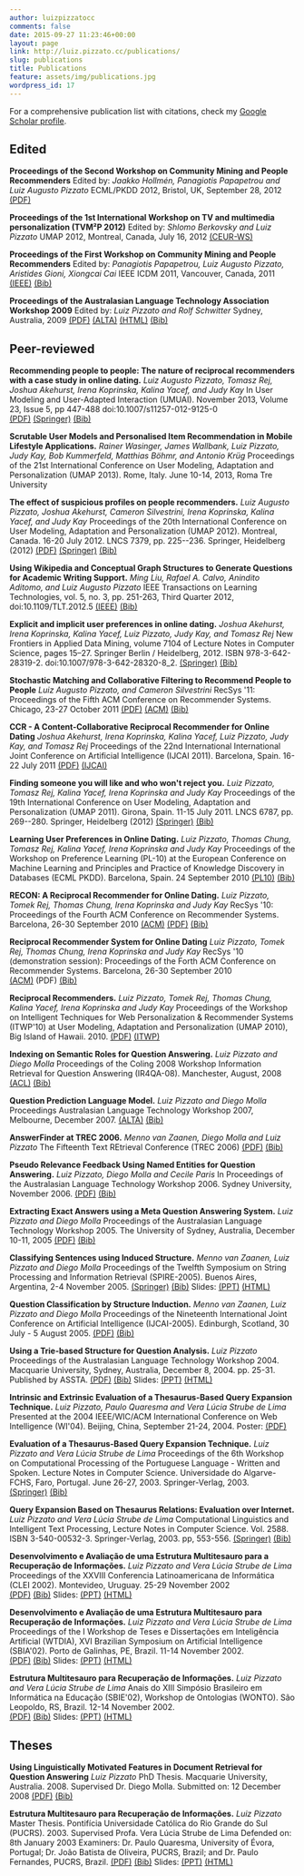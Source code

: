 ```yaml
---
author: luizpizzatocc
comments: false
date: 2015-09-27 11:23:46+00:00
layout: page
link: http://luiz.pizzato.cc/publications/
slug: publications
title: Publications
feature: assets/img/publications.jpg
wordpress_id: 17
---
```


For a comprehensive publication list with citations, check my [Google Scholar profile](http://scholar.google.com.au/citations?user=3q9NOYYAAAAJ&hl=en).


## Edited




**Proceedings of the Second Workshop on Community Mining and People Recommenders**
Edited by: _Jaakko Hollmén, Panagiotis Papapetrou and Luiz Augusto Pizzato_
ECML/PKDD 2012, Bristol, UK, September 28, 2012
[(PDF)](http://sydney.edu.au/engineering/it/~pizzato/publications/pdf/COMMPER2012.pdf)




**Proceedings of the 1st International Workshop on TV and multimedia personalization (TVM²P 2012)**
Edited by: _Shlomo Berkovsky and Luiz Pizzato_
UMAP 2012, Montreal, Canada, July 16, 2012
[(CEUR-WS)](http://ceur-ws.org/Vol-872/#tvm2p2012)



**Proceedings of the First Workshop on Community Mining and People Recommenders**
Edited by: _Panagiotis Papapetrou, Luiz Augusto Pizzato, Aristides Gioni, Xiongcai Cai_
IEEE ICDM 2011, Vancouver, Canada, 2011
[(IEEE)](http://doi.ieeecomputersociety.org/10.1109/ICDMW.2011.192) [(Bib)](http://www.computer.org/plugins/dl/citation/abs/bibtex/description/doi/10.1109/ICDMW.2011.192.bib)




**Proceedings of the Australasian Language Technology Association Workshop 2009**
Edited by: _Luiz Pizzato and Rolf Schwitter_
Sydney, Australia, 2009
[(PDF)](http://sydney.edu.au/engineering/it/~pizzato/publications/pdf/ALTA2009.pdf) [(ALTA)](http://www.alta.asn.au/events/alta2009/ALTA2009.pdf) [(HTML)](http://www.alta.asn.au/events/alta2009/alta-2009-proceedings.html) [(Bib)](http://www.alta.asn.au/events/alta2009/bib/ALTA2009_FrontMatter.bib)




## Peer-reviewed




**Recommending people to people: The nature of reciprocal recommenders with a case study in online dating.**
_Luiz Augusto Pizzato, Tomasz Rej, Joshua Akehurst, Irena Koprinska, Kalina Yacef, and Judy Kay_
In User Modeling and User-Adapted Interaction (UMUAI). November 2013, Volume 23, Issue 5, pp 447-488 doi:10.1007/s11257-012-9125-0
[(PDF)](http://sydney.edu.au/engineering/it/~pizzato/publications/pdf/Pizzato_etalUMUAI2012.pdf) [(Springer)](http://dx.doi.org/10.1007/s11257-012-9125-0) [(Bib)](http://sydney.edu.au/engineering/it/~pizzato/publications/bibtex/Pizzato_etalUMUAI2012.bib)




**Scrutable User Models and Personalised Item Recommendation in Mobile Lifestyle Applications.**
_Rainer Wasinger, James Wallbank, Luiz Pizzato, Judy Kay, Bob Kummerfeld, Matthias Böhmr, and Antonio Krüg_
Proceedings of the 21st International Conference on User Modeling, Adaptation and Personalization (UMAP 2013). Rome, Italy. June 10-14, 2013, Roma Tre University




**The effect of suspicious profiles on people recommenders.**
_Luiz Augusto Pizzato, Joshua Akehurst, Cameron Silvestrini, Irena Koprinska, Kalina Yacef, and Judy Kay_
Proceedings of the 20th International Conference on User Modeling, Adaptation and Personalization (UMAP 2012). Montreal, Canada. 16-20 July 2012. LNCS 7379, pp. 225--236. Springer, Heidelberg (2012)
[(PDF)](http://sydney.edu.au/engineering/it/~pizzato/publications/pdf/Pizzato_etalUMAP2012.pdf) [(Springer)](http://dx.doi.org/10.1007/978-3-642-31454-4_19) [(Bib)](http://sydney.edu.au/engineering/it/~pizzato/publications/bibtex/Pizzato_etalUMAP2012.bib)




**Using Wikipedia and Conceptual Graph Structures to Generate Questions for Academic Writing Support.**
_Ming Liu, Rafael A. Calvo, Anindito Aditomo, and Luiz Augusto Pizzato_
IEEE Transactions on Learning Technologies, vol. 5, no. 3, pp. 251-263, Third Quarter 2012, doi:10.1109/TLT.2012.5
[(IEEE)](http://doi.ieeecomputersociety.org/10.1109/TLT.2012.5) [(Bib)](http://www.computer.org/plugins/dl/citation/abs/bibtex/description/doi/10.1109/TLT.2012.5.bib)




**Explicit and implicit user preferences in online dating.**
_Joshua Akehurst, Irena Koprinska, Kalina Yacef, Luiz Pizzato, Judy Kay, and Tomasz Rej_
New Frontiers in Applied Data Mining, volume 7104 of Lecture Notes in Computer Science, pages 15–27. Springer Berlin / Heidelberg, 2012. ISBN 978-3-642-28319-2. doi:10.1007/978-3-642-28320-8_2.
[(Springer)](http://dx.doi.org/10.1007/978-3-642-28320-8_2) [(Bib)](http://sydney.edu.au/engineering/it/~pizzato/publications/bibtex/Akehurst_etalLNCS2012.bib)




**Stochastic Matching and Collaborative Filtering to Recommend People to People**
_Luiz Augusto Pizzato, and Cameron Silvestrini_
RecSys '11: Proceedings of the Fifth ACM Conference on Recommender Systems. Chicago, 23-27 October 2011
[(PDF)](http://dl.acm.org/authorize?62534) [(ACM)](http://doi.acm.org/10.1145/2043932.2043998) [(Bib)](http://sydney.edu.au/engineering/it/~pizzato/publications/bibtex/PizzatoSilvestriniRecSys2011.bib)




**CCR - A Content-Collaborative Reciprocal Recommender for Online Dating**
_Joshua Akehurst, Irena Koprinska, Kalina Yacef, Luiz Pizzato, Judy Kay, and Tomasz Rej_
Proceedings of the 22nd International International Joint Conference on Artificial Intelligence (IJCAI 2011). Barcelona, Spain. 16-22 July 2011
[(PDF)](http://sydney.edu.au/engineering/it/~pizzato/publications/pdf/Akehurst_etalIJCAI2011.pdf) [(IJCAI)](http://ijcai.org/papers11/Papers/IJCAI11-367.pdf)




**Finding someone you will like and who won't reject you.**
_Luiz Pizzato, Tomasz Rej, Kalina Yacef, Irena Koprinska and Judy Kay_
Proceedings of the 19th International Conference on User Modeling, Adaptation and Personalization (UMAP 2011). Girona, Spain. 11-15 July 2011. LNCS 6787, pp. 269--280. Springer, Heidelberg (2012)
[(Springer)](http://dx.doi.org/10.1007/978-3-642-22362-4_23) [(Bib)](http://sydney.edu.au/engineering/it/~pizzato/publications/bibtex/Pizzato_etalUMAP2011.bib)




**Learning User Preferences in Online Dating.**
_Luiz Pizzato, Thomas Chung, Tomasz Rej, Kalina Yacef, Irena Koprinska and Judy Kay_
Proceedings of the Workshop on Preference Learning (PL-10) at the European Conference on Machine Learning and Principles and Practice of Knowledge Discovery in Databases (ECML PKDD). Barcelona, Spain. 24 September 2010
[(PL10)](http://www.ke.tu-darmstadt.de/events/PL-10/papers/8-Pizzato.pdf) [(Bib)](http://sydney.edu.au/engineering/it/~pizzato/publications/bibtex/Pizzato_etalPL10ECML2010.bib)




**RECON: A Reciprocal Recommender for Online Dating.**
_Luiz Pizzato, Tomek Rej, Thomas Chung, Irena Koprinska and Judy Kay_
RecSys '10: Proceedings of the Fourth ACM Conference on Recommender Systems. Barcelona, 26-30 September 2010
[(ACM)](http://doi.acm.org/10.1145/1864708.1864747) [(PDF)](http://dl.acm.org/authorize?N82406) [(Bib)](http://sydney.edu.au/engineering/it/~pizzato/publications/bibtex/Pizzato_etalRecSys2010.bib)




**Reciprocal Recommender System for Online Dating**
_Luiz Pizzato, Tomek Rej, Thomas Chung, Irena Koprinska and Judy Kay_
RecSys '10 (demonstration session): Proceedings of the Forth ACM Conference on Recommender Systems. Barcelona, 26-30 September 2010
[(ACM)](http://doi.acm.org/10.1145/1864708.1864787) (PDF) [(Bib)](http://sydney.edu.au/engineering/it/~pizzato/publications/bibtex/Pizzato_etalRECSYS10Demo.bib)




**Reciprocal Recommenders.**
_Luiz Pizzato, Tomek Rej, Thomas Chung, Kalina Yacef, Irena Koprinska and Judy Kay_
Proceedings of the Workshop on Intelligent Techniques for Web Personalization & Recommender Systems (ITWP'10) at User Modeling, Adaptation and Personalization (UMAP 2010), Big Island of Hawaii. 2010.
[(PDF)](http://sydney.edu.au/engineering/it/~pizzato/publications/pdf/Pizzato_etalITWPUMAP2010.pdf) [(ITWP)](http://ls13-www.cs.uni-dortmund.de/homepage/ITWP2010/papers/ReciprocalRecommender.pdf)




**Indexing on Semantic Roles for Question Answering.**
_Luiz Pizzato and Diego Molla_
Proceedings of the Coling 2008 Workshop Information Retrieval for Question Answering (IR4QA-08). Manchester, August, 2008
[(ACL)](http://www.aclweb.org/anthology-new/W/W08/W08-1810.pdf) [(Bib)](http://www.aclweb.org/anthology-new/W/W08/W08-1810.bib)




**Question Prediction Language Model.**
_Luiz Pizzato and Diego Molla_
Proceedings Australasian Language Technology Workshop 2007, Melbourne, December 2007.
[(ALTA)](http://www.alta.asn.au/events/altw2007/cdrom/pdf/ALTA2007_14.pdf) [(Bib)](http://sydney.edu.au/engineering/it/~pizzato/publications/bibtex/PizzatoMollaALTW2007.bib)




**AnswerFinder at TREC 2006.**
_Menno van Zaanen, Diego Molla and Luiz Pizzato_
The Fifteenth Text REtrieval Conference (TREC 2006)
[(PDF)](http://sydney.edu.au/engineering/it/~pizzato/publications/pdf/VanZaanenMollaPizzatoTREC2006.pdf) [(Bib)](http://sydney.edu.au/engineering/it/~pizzato/publications/bibtex/VanZaanenMollaPizzatoTREC2006.bib)




**Pseudo Relevance Feedback Using Named Entities for Question Answering.**
_Luiz Pizzato, Diego Molla and Cecile Paris_
In Proceedings of the Australasian Language Technology Workshop 2006. Sydney University, November 2006.
[(PDF)](http://sydney.edu.au/engineering/it/~pizzato/publications/pdf/PizzatoMollaParisALTW2006.pdf) [(Bib)](http://sydney.edu.au/engineering/it/~pizzato/publications/bibtex/PizzatoMollaParisALTW2006.bib)




**Extracting Exact Answers using a Meta Question Answering System.**
_Luiz Pizzato and Diego Molla_
Proceedings of the Australasian Language Technology Workshop 2005. The University of Sydney, Australia, December 10-11, 2005
[(PDF)](http://sydney.edu.au/engineering/it/~pizzato/publications/pdf/PizzatoMollaALTW2005.pdf) [(Bib)](http://sydney.edu.au/engineering/it/~pizzato/publications/bibtex/PizzatoMollaALTW2005.bib)




**Classifying Sentences using Induced Structure.**
_Menno van Zaanen, Luiz Pizzato and Diego Molla_
Proceedings of the Twelfth Symposium on String Processing and Information Retrieval (SPIRE-2005). Buenos Aires, Argentina, 2-4 November 2005.
[(Springer)](http://dx.doi.org/10.1007/11575832_15) [(Bib)](http://sydney.edu.au/engineering/it/~pizzato/publications/bibtex/VanZaanenPizzatoMollaSPIRE2005.bib) Slides: [(PPT)](http://sydney.edu.au/engineering/it/~pizzato/publications/presentations/PizzatoSPIRE2005.ppt) [(HTML)](http://sydney.edu.au/engineering/it/~pizzato/publications/presentations/SPIRE2005/index.html)




**Question Classification by Structure Induction.**
_Menno van Zaanen, Luiz Pizzato and Diego Molla_
Proceedings of the Nineteenth International Joint Conference on Artificial Intelligence (IJCAI-2005). Edinburgh, Scotland, 30 July - 5 August 2005.
[(PDF)](http://sydney.edu.au/engineering/it/~pizzato/publications/pdf/VanZaanenPizzatoMollaIJCAI2005.pdf) [(Bib)](http://sydney.edu.au/engineering/it/~pizzato/publications/bibtex/VanZaanenPizzatoMollaIJCAI2005.bib)




**Using a Trie-based Structure for Question Analysis.**
_Luiz Pizzato_
Proceedings of the Australasian Language Technology Workshop 2004. Macquarie University, Sydney, Australia, December 8, 2004. pp. 25-31. Published by ASSTA.
[(PDF)](http://sydney.edu.au/engineering/it/~pizzato/publications/pdf/PizzatoALTW2004.pdf) [(Bib)](http://sydney.edu.au/engineering/it/~pizzato/publications/bibtex/PizzatoALTW2004.bib) Slides: [(PPT)](http://sydney.edu.au/engineering/it/~pizzato/publications/presentations/PizzatoALTW2004.ppt) [(HTML)](http://sydney.edu.au/engineering/it/~pizzato/publications/presentations/ALTW2004/index.htm)




**Intrinsic and Extrinsic Evaluation of a Thesaurus-Based Query Expansion Technique.**
_Luiz Pizzato, Paulo Quaresma and Vera Lúcia Strube de Lima_
Presented at the 2004 IEEE/WIC/ACM International Conference on Web Intelligence (WI'04). Beijing, China, September 21-24, 2004.
Poster: [(PDF)](http://sydney.edu.au/engineering/it/~pizzato/publications/presentations/PizzatoWI2004.pdf)




**Evaluation of a Thesaurus-Based Query Expansion Technique.**
_Luiz Pizzato and Vera Lúcia Strube de Lima_
Proceedings of the 6th Workshop on Computational Processing of the Portuguese Language - Written and Spoken. Lecture Notes in Computer Science. Universidade do Algarve-FCHS, Faro, Portugal. June 26-27, 2003. Springer-Verlag, 2003.
[(Springer)](http://dx.doi.org/10.1007/3-540-45011-4_39) [(Bib)](http://sydney.edu.au/engineering/it/~pizzato/publications/bibtex/PizzatoPROPOR.bib)




**Query Expansion Based on Thesaurus Relations: Evaluation over Internet.**
_Luiz Pizzato and Vera Lúcia Strube de Lima_
Computational Linguistics and Intelligent Text Processing, Lecture Notes in Computer Science. Vol. 2588. ISBN 3-540-00532-3. Springer-Verlag, 2003. pp, 553-556.
[(Springer)](http://dx.doi.org/10.1007/3-540-36456-0_59) [(Bib)](http://sydney.edu.au/engineering/it/~pizzato/publications/bibtex/PizzatoCICLing.bib)




**Desenvolvimento e Avaliação de uma Estrutura Multitesauro para a Recuperação de Informações.**
_Luiz Pizzato and Vera Lúcia Strube de Lima_
Proceedings of the XXVIII Conferencia Latinoamericana de Informática (CLEI 2002). Montevideo, Uruguay. 25-29 November 2002
[(PDF)](http://sydney.edu.au/engineering/it/~pizzato/publications/pdf/PizzatoCLEI.pdf) [(Bib)](http://sydney.edu.au/engineering/it/~pizzato/publications/bibtex/PizzatoCLEI.bib) Slides: [(PPT)](http://sydney.edu.au/engineering/it/~pizzato/publications/presentations/PizzatoCLEI.ppt) [(HTML)](http://sydney.edu.au/engineering/it/~pizzato/publications/presentations/CLEI/index.html)




**Desenvolvimento e Avaliação de uma Estrutura Multitesauro para Recuperação de Informações.**
_Luiz Pizzato and Vera Lúcia Strube de Lima_
Proceedings of the I Workshop de Teses e Dissertações em Inteligência Artificial (WTDIA), XVI Brazilian Symposium on Artificial Intelligence (SBIA'02). Porto de Galinhas, PE, Brazil. 11-14 November 2002.
[(PDF)](http://sydney.edu.au/engineering/it/~pizzato/publications/pdf/PizzatoWTDIA.pdf) [(Bib)](http://sydney.edu.au/engineering/it/~pizzato/publications/bibtex/PizzatoWTDIA.bib) Slides: [(PPT)](http://sydney.edu.au/engineering/it/~pizzato/publications/presentations/PizzatoWTDIA.ppt) [(HTML)](http://sydney.edu.au/engineering/it/~pizzato/publications/presentations/WTDIA/index.html)




**Estrutura Multitesauro para Recuperação de Informações.**
_Luiz Pizzato and Vera Lúcia Strube de Lima_
Anais do XIII Simpósio Brasileiro em Informática na Educação (SBIE'02), Workshop de Ontologias (WONTO). São Leopoldo, RS, Brazil. 12-14 November 2002.
[(PDF)](http://sydney.edu.au/engineering/it/~pizzato/publications/pdf/PizzatoWONTO.pdf) [(Bib)](http://sydney.edu.au/engineering/it/~pizzato/publications/bibtex/PizzatoWONTO.bib) Slides: [(PPT)](http://sydney.edu.au/engineering/it/~pizzato/publications/presentations/PizzatoWONTO.ppt) [(HTML)](http://sydney.edu.au/engineering/it/~pizzato/publications/presentations/WONTO/index.html)




## Theses




**Using Linguistically Motivated Features in Document Retrieval for Question Answering**
_Luiz Pizzato_
PhD Thesis. Macquarie University, Australia. 2008.
Supervised Dr. Diego Molla. Submitted on: 12 December 2008
[(PDF)](http://sydney.edu.au/engineering/it/~pizzato/publications/pdf/PizzatoPhDThesis.pdf) [(Bib)](http://sydney.edu.au/engineering/it/~pizzato/publications/bibtex/PizzatoPhDThesis.bib)




**Estrutura Multitesauro para Recuperação de Informações.**
_Luiz Pizzato_
Master Thesis. Pontifícia Universidade Católica do Rio Grande do Sul (PUCRS). 2003.
Supervised Profa. Vera Lúcia Strube de Lima Defended on: 8th January 2003 Examiners: Dr. Paulo Quaresma, University of Évora, Portugal; Dr. João Batista de Oliveira, PUCRS, Brazil; and Dr. Paulo Fernandes, PUCRS, Brazil.
[(PDF)](http://sydney.edu.au/engineering/it/~pizzato/publications/pdf/PizzatoDissertacao.pdf) [(Bib)](http://sydney.edu.au/engineering/it/~pizzato/publications/bibtex/PizzatoDissertacao.bib) Slides: [(PPT)](http://sydney.edu.au/engineering/it/~pizzato/publications/presentations/PizzatoDissertacao.ppt) [(HTML)](http://sydney.edu.au/engineering/it/~pizzato/publications/presentations/dissertacao/index.html)
